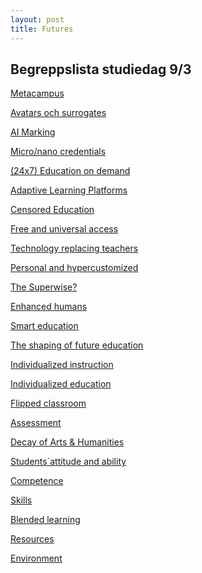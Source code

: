 ```yaml
---
layout: post
title: Futures
---
```


## Begreppslista studiedag 9/3 

[Metacampus](metacampus.md)

[Avatars och surrogates](avatars-and-surrogates.md)

[AI Marking](ai-marking.md)

[Micro/nano credentials](micro-nano-credentials.md) 

[(24x7) Education on demand](education-on-demand.md) 

[Adaptive Learning Platforms](adaptive-learning-platforms.md)

[Censored Education](censored-education.md)

[Free and universal access](free-and-universal-access.md) 

[Technology replacing teachers](technology-replacing-teachers.md)

[Personal and hypercustomized](personal-and-hypercustmized.md) 

[The Superwise?](superwise.md)

[Enhanced humans](enhanced-humans.md) 

[Smart education](smart-education.md)

[The shaping of future education](https://duckduckgo.com)  

[Individualized instruction]()  

[Individualized education]()

[Flipped classroom](flipped-classroom.md)

[Assessment]() 

[Decay of Arts & Humanities](decay-of-arts-and-humanities.md)

[Students´attitude and ability]()  

[Competence]()

[Skills]() 

[Blended learning](blended-learning.md)  

[Resources]()

[Environment]()  
